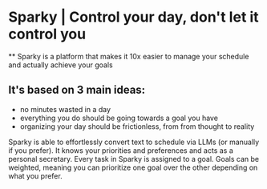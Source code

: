 ﻿# Sparky | Control your day, don't let it control you

** Sparky is a platform that makes it 10x easier to manage your schedule and actually achieve your goals

## It's based on 3 main ideas:
 - no minutes wasted in a day
 - everything you do should be going towards a goal you have
 - organizing your day should be frictionless, from from thought to reality

Sparky is able to effortlessly convert text to schedule via LLMs (or manually if you prefer). It knows your priorities and preferences and acts as a personal secretary. Every task in Sparky is assigned to a goal. Goals can be weighted, meaning you can prioritize one goal over the other depending on what you prefer.

